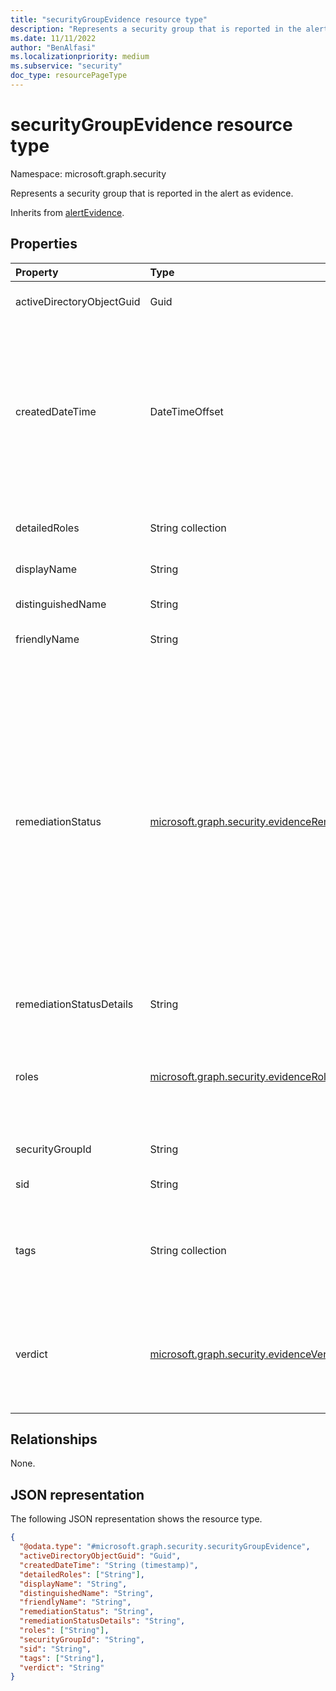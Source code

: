 ```yaml
---
title: "securityGroupEvidence resource type"
description: "Represents a security group that is reported in the alert as evidence."
ms.date: 11/11/2022
author: "BenAlfasi"
ms.localizationpriority: medium
ms.subservice: "security"
doc_type: resourcePageType
---
```


# securityGroupEvidence resource type

Namespace: microsoft.graph.security

Represents a security group that is reported in the alert as evidence.

Inherits from [alertEvidence](../resources/security-alertevidence.md).

## Properties
| Property                  | Type   | Description                                                   |
|:--------------------------|:-------|:--------------------------------------------------------------|
| activeDirectoryObjectGuid | Guid   | The unique group identifier assigned by Active Directory.     |
| createdDateTime           | DateTimeOffset | The date and time when the evidence was created and added to the alert. The Timestamp type represents date and time information using ISO 8601 format and is always in UTC time. For example, midnight UTC on Jan 1, 2014 is `2014-01-01T00:00:00Z`. |
| detailedRoles             | String collection | Detailed description of the entity role/s in an alert. Values are free-form.|
| displayName               | String | The name of the security group.                               |
| distinguishedName         | String | The distinguished name of the security group.                 |
| friendlyName              | String | The friendly name of the security group.                      |
| remediationStatus         | [microsoft.graph.security.evidenceRemediationStatus](../resources/security-alertevidence.md#evidenceremediationstatus-values)| Status of the remediation action taken. The possible values are: `none`, `remediated`, `prevented`, `blocked`, `notFound`, `unknownFutureValue`, `active`, `pendingApproval`, `declined`, `unremediated`, `running`, `partiallyRemediated`. Use the `Prefer: include-unknown-enum-members` request header to get the following values from this [evolvable enum](/graph/best-practices-concept#handling-future-members-in-evolvable-enumerations): `active`, `pendingApproval`, `declined`, `unremediated`, `running`, `partiallyRemediated`.|
| remediationStatusDetails  | String | Details about the remediation status.                         |
| roles                     | [microsoft.graph.security.evidenceRole](../resources/security-alertevidence.md#evidencerole-values) collection | The role/s that an evidence entity represents in an alert, for example, an IP address that is associated with an attacker has the evidence role **Attacker**.|
| securityGroupId           | String | Unique identifier of the security group.                      |
| sid                       | String | The security identifier of the group.                         |
| tags                      | String collection | Array of custom tags associated with an evidence instance, for example, to denote a group of devices, high-value assets, etc.|
| verdict                   | [microsoft.graph.security.evidenceVerdict](../resources/security-alertevidence.md#evidenceverdict-values) | The decision reached by automated investigation. The possible values are: `unknown`, `suspicious`, `malicious`, `noThreatsFound`, `unknownFutureValue`.|

## Relationships
None.

## JSON representation
The following JSON representation shows the resource type.
<!-- {
  "blockType": "resource",
  "@odata.type": "microsoft.graph.security.securityGroupEvidence",
  "baseType": "microsoft.graph.security.alertEvidence"
}
-->
``` json
{
  "@odata.type": "#microsoft.graph.security.securityGroupEvidence",
  "activeDirectoryObjectGuid": "Guid",
  "createdDateTime": "String (timestamp)",
  "detailedRoles": ["String"],
  "displayName": "String",
  "distinguishedName": "String",
  "friendlyName": "String",
  "remediationStatus": "String",
  "remediationStatusDetails": "String",
  "roles": ["String"],
  "securityGroupId": "String",
  "sid": "String",
  "tags": ["String"],
  "verdict": "String"
}
```
